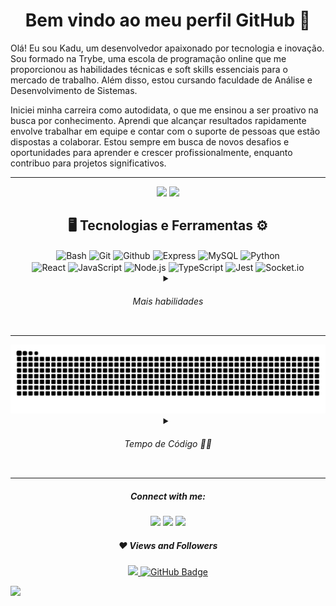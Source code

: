<div align="center">

# Bem vindo ao meu perfil GitHub 👋

<div align="start">
	<p align="start" width="700px" font-weight="100">Olá! Eu sou Kadu, um desenvolvedor apaixonado por tecnologia e inovação. Sou formado na Trybe, uma escola de programação online que me proporcionou as habilidades técnicas
	e soft skills essenciais para o mercado de trabalho. Além disso, estou cursando faculdade de Análise e Desenvolvimento de Sistemas.</p>
	<p align="start" width="700px">Iniciei minha carreira como autodidata, o que me ensinou a ser proativo na busca por conhecimento. Aprendi que alcançar resultados rapidamente envolve trabalhar em equipe e contar com o suporte de pessoas que estão dispostas a colaborar. Estou sempre em busca de novos desafios e oportunidades para aprender e crescer profissionalmente, enquanto contribuo para projetos significativos.</p>
</div>

---

<img height="175rem" src="https://github-readme-stats.vercel.app/api?username=kaduh15&hide=shell,powershell,c&show_icons=true&theme=github_dark&include_all_commits=true&count_private=true"/>
<img height="175rem" src="https://github-readme-stats.vercel.app/api/top-langs/?username=kaduh15&layout=compact&langs_count=7&theme=github_dark&hide=c,shell,powershell"/>


<div align="center">
    <h2>🖥️ Tecnologias e Ferramentas ⚙️</h2>
</div>
<div align="center">
    <img align="center" src="https://img.shields.io/badge/-Bash-414141?style=flat&logo=gnu-bash" alt="Bash"/>
    <img align="center" src="https://img.shields.io/badge/-Git-414141?style=flat&logo=git" alt="Git"/>
    <img align="center" src="https://img.shields.io/badge/-Github-414141?style=flat&logo=github" alt="Github"/>
    <img align="center" src="https://img.shields.io/badge/-Express-414141?style=flat&logo=express" alt="Express"/>
    <img align="center" src="https://img.shields.io/badge/-MySQL-414141?style=flat&logo=mysql" alt="MySQL"/>
    <img align="center" src="https://img.shields.io/badge/-Python-414141?style=flat&logo=python" alt="Python"/>
</div>
<div align="center">
    <img align="center" src="https://img.shields.io/badge/-React-414141?style=flat&logo=react" alt="React"/>
    <img align="center" src="https://img.shields.io/badge/-JavaScript-414141?style=flat&logo=javascript" alt="JavaScript"/>
    <img align="center" src="https://img.shields.io/badge/-Node.js-414141?style=flat&logo=node.js" alt="Node.js"/>
    <img align="center" src="https://img.shields.io/badge/-TypeScript-414141?style=flat&logo=typescript" alt="TypeScript"/>
    <img align="center" src="https://img.shields.io/badge/-Jest-414141?style=flat&logo=jest" alt="Jest"/>
    <img align="center" src="https://img.shields.io/badge/-Socket.io-414141?style=flat&logo=socket.io" alt="Socket.io"/>
</div>
<div align="center">
    <details>
        <summary><h6>Mais habilidades</h6></summary>
        <div align="center">
            <img align="center" src="https://img.shields.io/badge/-Docker-414141?style=flat&logo=docker" alt="Docker"/>
            <img align="center" src="https://img.shields.io/badge/-Linux-414141?style=flat&logo=linux" alt="Linux"/>
            <img align="center" src="https://img.shields.io/badge/-NestJS-414141?style=flat&logo=nestjs" alt="NestJS"/>
            <img align="center" src="https://img.shields.io/badge/-MongoDB-414141?style=flat&logo=mongodb" alt="MongoDB"/>
            <img align="center" src="https://img.shields.io/badge/-Sequelize-414141?style=flat&logo=sequelize" alt="Sequelize"/>
            <img align="center" src="https://img.shields.io/badge/-Next.js-414141?style=flat&logo=next.js" alt="NextJS"/>
            <img align="center" src="https://img.shields.io/badge/-Selenium-414141?style=flat&logo=selenium" alt="Selenium"/>
            <img align="center" src="https://img.shields.io/badge/-Vercel-414141?style=flat&logo=vercel" alt="Vercel"/>
            <img align="center" src="https://img.shields.io/badge/-Testing%20Library-414141?style=flat&logo=testing-library" alt="Testing Library"/>
            <img align="center" src="https://img.shields.io/badge/-Prisma-414141?style=flat&logo=prisma" alt="Prisma ORM"/>
            <img align="center" src="https://img.shields.io/badge/-Styled%20Components-414141?style=flat&logo=styled-components" alt="Styled Components"/>
            <img align="center" src="https://img.shields.io/badge/-Tailwind%20CSS-414141?style=flat&logo=tailwind-css" alt="Tailwind CSS"/>
            <img align="center" src="https://img.shields.io/badge/-Vite-414141?style=flat&logo=vite" alt="Vite"/>
            <img align="center" src="https://img.shields.io/badge/-HTML-414141?style=flat&logo=html5" alt="HTML"/>
            <img align="center" src="https://img.shields.io/badge/-CSS-414141?style=flat&logo=css3" alt="CSS"/>
            <img align="center" src="https://img.shields.io/badge/-VSCode-414141?style=flat&logo=visual-studio-code" alt="VSCode"/>
        </div>
    </details>
</div>

---


<picture>
  <source media="(prefers-color-scheme: dark)" srcset="https://raw.githubusercontent.com/Kaduh15/kaduh15/output/github-contribution-grid-snake-dark.svg">
  <source media="(prefers-color-scheme: light)" srcset="https://raw.githubusercontent.com/Kaduh15/kaduh15/output/github-contribution-grid-snake.svg">
  <img alt="github contribution grid snake animation" src="https://raw.githubusercontent.com/Kaduh15/kaduh15/output/github-contribution-grid-snake.svg">
</picture>


<details >
    <summary><h6>Tempo de Código 👨‍💻</h6></summary>

[![willianrod's wakatime stats](https://github-readme-stats.vercel.app/api/wakatime?username=kaduh15&layout=compact&langs_count=5&theme=github_dark&hide=c,shell,powershell,yaml,bash,json,markdown)](https://github.com/anuraghazra/github-readme-stats)

<div align="start">


<!--START_SECTION:waka-->
![Code Time](http://img.shields.io/badge/Code%20Time-971%20hrs%206%20mins-blue)

![Profile Views](http://img.shields.io/badge/Profile%20Views-1-blue)

![Lines of code](https://img.shields.io/badge/From%20Hello%20World%20I%27ve%20Written-4.7%20million%20lines%20of%20code-blue)

**🐱 My GitHub Data** 

> 📦 105.1 kB Used in GitHub's Storage 
 > 
> 🚫 Not Opted to Hire
 > 
> 📜 40 Public Repositories 
 > 
> 🔑 5 Private Repositories 
 > 
**I'm an Early 🐤** 

```text
🌞 Morning                1638 commits        ⣿⣿⣿⣿⣿⣿⣿⣀⣀⣀⣀⣀⣀⣀⣀⣀⣀⣀⣀⣀⣀⣀⣀⣀⣀   29.72 % 
🌆 Daytime                2755 commits        ⣿⣿⣿⣿⣿⣿⣿⣿⣿⣿⣿⣿⣀⣀⣀⣀⣀⣀⣀⣀⣀⣀⣀⣀⣀   49.99 % 
🌃 Evening                1116 commits        ⣿⣿⣿⣿⣿⣀⣀⣀⣀⣀⣀⣀⣀⣀⣀⣀⣀⣀⣀⣀⣀⣀⣀⣀⣀   20.25 % 
🌙 Night                  2 commits           ⣀⣀⣀⣀⣀⣀⣀⣀⣀⣀⣀⣀⣀⣀⣀⣀⣀⣀⣀⣀⣀⣀⣀⣀⣀   00.04 % 
```
📅 **I'm Most Productive on Thursday** 

```text
Monday                   667 commits         ⣿⣿⣿⣀⣀⣀⣀⣀⣀⣀⣀⣀⣀⣀⣀⣀⣀⣀⣀⣀⣀⣀⣀⣀⣀   12.10 % 
Tuesday                  820 commits         ⣿⣿⣿⣿⣀⣀⣀⣀⣀⣀⣀⣀⣀⣀⣀⣀⣀⣀⣀⣀⣀⣀⣀⣀⣀   14.88 % 
Wednesday                579 commits         ⣿⣿⣿⣀⣀⣀⣀⣀⣀⣀⣀⣀⣀⣀⣀⣀⣀⣀⣀⣀⣀⣀⣀⣀⣀   10.51 % 
Thursday                 1384 commits        ⣿⣿⣿⣿⣿⣿⣀⣀⣀⣀⣀⣀⣀⣀⣀⣀⣀⣀⣀⣀⣀⣀⣀⣀⣀   25.11 % 
Friday                   1049 commits        ⣿⣿⣿⣿⣿⣀⣀⣀⣀⣀⣀⣀⣀⣀⣀⣀⣀⣀⣀⣀⣀⣀⣀⣀⣀   19.03 % 
Saturday                 410 commits         ⣿⣿⣀⣀⣀⣀⣀⣀⣀⣀⣀⣀⣀⣀⣀⣀⣀⣀⣀⣀⣀⣀⣀⣀⣀   07.44 % 
Sunday                   602 commits         ⣿⣿⣿⣀⣀⣀⣀⣀⣀⣀⣀⣀⣀⣀⣀⣀⣀⣀⣀⣀⣀⣀⣀⣀⣀   10.92 % 
```


📊 **This Week I Spent My Time On** 

```text
🕑︎ Time Zone: America/Recife

💬 Programming Languages: 
TypeScript               4 hrs 12 mins       ⣿⣿⣿⣿⣿⣿⣿⣿⣿⣿⣿⣿⣿⣿⣀⣀⣀⣀⣀⣀⣀⣀⣀⣀⣀   55.18 % 
JSON                     1 hr 31 mins        ⣿⣿⣿⣿⣿⣀⣀⣀⣀⣀⣀⣀⣀⣀⣀⣀⣀⣀⣀⣀⣀⣀⣀⣀⣀   19.96 % 
YAML                     20 mins             ⣿⣀⣀⣀⣀⣀⣀⣀⣀⣀⣀⣀⣀⣀⣀⣀⣀⣀⣀⣀⣀⣀⣀⣀⣀   04.44 % 
Markdown                 20 mins             ⣿⣀⣀⣀⣀⣀⣀⣀⣀⣀⣀⣀⣀⣀⣀⣀⣀⣀⣀⣀⣀⣀⣀⣀⣀   04.41 % 
HTML                     18 mins             ⣿⣀⣀⣀⣀⣀⣀⣀⣀⣀⣀⣀⣀⣀⣀⣀⣀⣀⣀⣀⣀⣀⣀⣀⣀   03.94 % 

🐱‍💻 Projects: 
commia                   4 hrs 15 mins       ⣿⣿⣿⣿⣿⣿⣿⣿⣿⣿⣿⣿⣿⣿⣀⣀⣀⣀⣀⣀⣀⣀⣀⣀⣀   55.93 % 
queue                    2 hrs 3 mins        ⣿⣿⣿⣿⣿⣿⣿⣀⣀⣀⣀⣀⣀⣀⣀⣀⣀⣀⣀⣀⣀⣀⣀⣀⣀   27.04 % 
repo-test                46 mins             ⣿⣿⣿⣀⣀⣀⣀⣀⣀⣀⣀⣀⣀⣀⣀⣀⣀⣀⣀⣀⣀⣀⣀⣀⣀   10.10 % 
my-turborepo             30 mins             ⣿⣿⣀⣀⣀⣀⣀⣀⣀⣀⣀⣀⣀⣀⣀⣀⣀⣀⣀⣀⣀⣀⣀⣀⣀   06.58 % 
betalent-challenge-backen1 min               ⣀⣀⣀⣀⣀⣀⣀⣀⣀⣀⣀⣀⣀⣀⣀⣀⣀⣀⣀⣀⣀⣀⣀⣀⣀   00.34 % 
```

**I Mostly Code in TypeScript** 

```text
TypeScript               21 repos            ⣿⣿⣿⣿⣿⣿⣿⣿⣿⣿⣿⣿⣿⣿⣀⣀⣀⣀⣀⣀⣀⣀⣀⣀⣀   55.26 % 
JavaScript               8 repos             ⣿⣿⣿⣿⣿⣀⣀⣀⣀⣀⣀⣀⣀⣀⣀⣀⣀⣀⣀⣀⣀⣀⣀⣀⣀   21.05 % 
Python                   6 repos             ⣿⣿⣿⣿⣀⣀⣀⣀⣀⣀⣀⣀⣀⣀⣀⣀⣀⣀⣀⣀⣀⣀⣀⣀⣀   15.79 % 
Go                       2 repos             ⣿⣀⣀⣀⣀⣀⣀⣀⣀⣀⣀⣀⣀⣀⣀⣀⣀⣀⣀⣀⣀⣀⣀⣀⣀   05.26 % 
CSS                      1 repo              ⣿⣀⣀⣀⣀⣀⣀⣀⣀⣀⣀⣀⣀⣀⣀⣀⣀⣀⣀⣀⣀⣀⣀⣀⣀   02.63 % 
```



**Timeline**

![Lines of Code chart](https://raw.githubusercontent.com/Kaduh15/Kaduh15/main/assets/bar_graph.png)


 Last Updated on 23/08/2024 18:41:23 UTC
<!--END_SECTION:waka-->

</div>
</details>
</div>

</div>

---

<div align="center"><h5>Connect with me:</h5></div>
<div align="center">
  <a href="https://instagram.com/kaduh15" target="_blank"><img src="https://img.shields.io/badge/-Instagram-%23E4405F?style=for-the-badge&logo=instagram&logoColor=white" target="_blank"></a>
  <a href = "mailto:kadu.silva2014@gmail.com"><img src="https://img.shields.io/badge/-Gmail-%23333?style=for-the-badge&logo=gmail&logoColor=white" target="_blank"></a>
  <a href="https://www.linkedin.com/in/kaduh15/" target="_blank"><img src="https://img.shields.io/badge/-LinkedIn-%230077B5?style=for-the-badge&logo=linkedin&logoColor=white" target="_blank"></a> 
</div>

<div align="center"><h5>❤ Views and Followers</h5></div>
<div align="center">
	<a href="https://github.com/Meghna-DAS/github-profile-views-counter">
		<img src="https://komarev.com/ghpvc/?username=kaduh15">
	</a>
	<a href="https://github.com/kaduh15?tab=followers"><img src="https://img.shields.io/github/followers/kaduh15?label=Followers&style=social" 			alt="GitHub Badge"></a>
</div> 

</div>


![](https://hit.yhype.me/github/profile?user_id=81159579)
